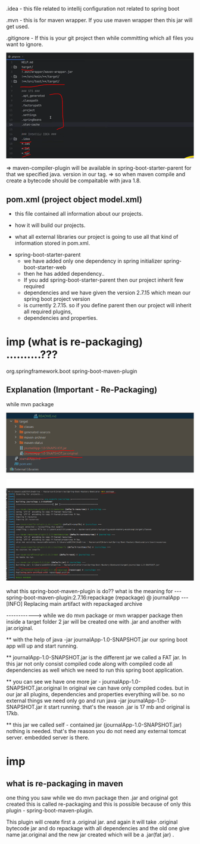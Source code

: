 .idea - this file related to intellij configuration not related to spring boot

.mvn - this is for maven wrapper. If you use maven wrapper then this jar will get used.

.gitignore - If this is your git project then while committing which all files you want to ignore.

   ![img.png](img.png)


=> maven-compiler-plugin will be available in spring-boot-starter-parent for that we specified 
    java. version in our <properties> tag.
=> so when maven compile and create a bytecode should be compaitable with java 1.8.



pom.xml (project object model.xml)
-------------------------------------

- this file contained all information about our projects.

- how it will build our projects.

- what all external libraries our project is going to use all that kind of information stored in pom.xml.

- <parent>   
    <artifactId> spring-boot-starter-parent </artifactId>
  </parent>

  - we have added only one dependency in spring initializer spring-boot-starter-web
  - then he has added <parent> dependency..
  - If you add <parent> spring-boot-starter-parent</parent> then our project inherit few required
  - dependencies and we have given the version 2.7.15 which mean our spring boot project version
  - is currently 2.7.15. so if you define parent then our project will inherit all required plugins,
  - dependencies and properties.

imp (what is re-packaging) ..........???
==========

   <build>
        <plugins>
            <plugin>
                <groupId>org.springframework.boot</groupId>
                <artifactId>spring-boot-maven-plugin</artifactId>
            </plugin>
        </plugins>
    </build>



Explanation (Important - Re-Packaging)
---------------

while mvn package

![img_2.png](img_2.png)

![img_1.png](img_1.png)

what this spring-boot-maven-plugin is do??
what is the meaning for
    --- spring-boot-maven-plugin:2.7.16:repackage (repackage) @ journalApp ---
    [INFO] Replacing main artifact with repackaged archive



------------>
while we do mvn package or mvn wrapper package then inside a target folder 2 jar will be created
one with .jar and another with jar.original.

** with the help of java -jar journalApp-1.0-SNAPSHOT.jar our spring boot app will up and start running.

** journalApp-1.0-SNAPSHOT.jar is the different jar we called a FAT jar. In this jar not only
   consist compiled code along with compiled code all dependencies as well which we need to run
   this spring boot application.

** you can see we have one more jar - journalApp-1.0-SNAPSHOT.jar.original
   In original we can have only compiled codes. but in our jar all plugins, dependencies and properties everything will be.
   so no external things we need only go and run java -jar journalApp-1.0-SNAPSHOT.jar it start running.
   that's the reason .jar is 17 mb and original is 17kb.

** this jar we called self - contained jar (journalApp-1.0-SNAPSHOT.jar) nothing is needed.
   that's the reason you do not need any external tomcat server. embedded server is there.
   
imp
=====

what is re-packaging in maven
------------------------------


one thing you saw while we do mvn package then .jar and original got created this is called
re-packaging and this is possible because of only this plugin - spring-boot-maven-plugin.

This plugin will create first a .original jar. and again it will take .original bytecode jar 
and do repackage with all dependencies and the old one give name jar.original and the new jar
created which will be a .jar(fat jar) .




